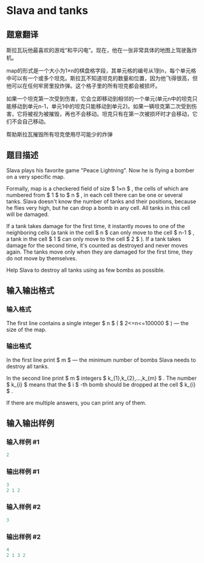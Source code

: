 # Slava and tanks

## 题意翻译

斯拉瓦玩他最喜欢的游戏“和平闪电”。现在，他在一张非常具体的地图上驾驶轰炸机。

map的形式是一个大小为1×n的棋盘格字段，其单元格的编号从1到n，每个单元格中可以有一个或多个坦克。斯拉瓦不知道坦克的数量和位置，因为他飞得很高，但他可以在任何牢房里投炸弹。这个格子里的所有坦克都会被损坏。

如果一个坦克第一次受到伤害，它会立即移动到相邻的一个单元(单元n中的坦克只能移动到单元n-1，单元1中的坦克只能移动到单元2)。如果一辆坦克第二次受到伤害，它将被视为被摧毁，再也不会移动。坦克只有在第一次被损坏时才会移动，它们不会自己移动。

帮助斯拉瓦摧毁所有坦克使用尽可能少的炸弹

## 题目描述

Slava plays his favorite game "Peace Lightning". Now he is flying a bomber on a very specific map.

Formally, map is a checkered field of size $ 1×n $ , the cells of which are numbered from $ 1 $ to $ n $ , in each cell there can be one or several tanks. Slava doesn't know the number of tanks and their positions, because he flies very high, but he can drop a bomb in any cell. All tanks in this cell will be damaged.

If a tank takes damage for the first time, it instantly moves to one of the neighboring cells (a tank in the cell $ n $ can only move to the cell $ n-1 $ , a tank in the cell $ 1 $ can only move to the cell $ 2 $ ). If a tank takes damage for the second time, it's counted as destroyed and never moves again. The tanks move only when they are damaged for the first time, they do not move by themselves.

Help Slava to destroy all tanks using as few bombs as possible.

## 输入输出格式

### 输入格式

The first line contains a single integer $ n $ ( $ 2<=n<=100000 $ ) — the size of the map.

### 输出格式

In the first line print $ m $ — the minimum number of bombs Slava needs to destroy all tanks.

In the second line print $ m $ integers $ k_{1},k_{2},...,k_{m} $ . The number $ k_{i} $ means that the $ i $ -th bomb should be dropped at the cell $ k_{i} $ .

If there are multiple answers, you can print any of them.

## 输入输出样例

### 输入样例 #1

```cpp
2

```
### 输出样例 #1

```cpp
3
2 1 2 
```


### 输入样例 #2

```cpp
3

```
### 输出样例 #2

```cpp
4
2 1 3 2 
```


